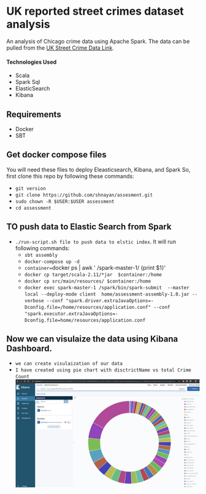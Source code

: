 # UK reported street crimes dataset analysis
An analysis of Chicago crime data using Apache Spark. The data can be pulled from the [UK Street Crime Data Link](https://data.police.uk/data/).

#### Technologies Used
 - Scala
 - Spark Sql
 - ElasticSearch
 - Kibana
 
## Requirements
 - Docker
 - SBT
 
## Get docker compose files
You will need these files to deploy Eleasticsearch, Kibana, and Spark So, first clone this repo by following these commands:
  * `git version`
  * `git clone https://github.com/shnayan/assesment.git`
  * `sudo chown -R $USER:$USER assessment`
  * `cd assessment`
## TO push data to Elastic Search from Spark   
  * `./run-script.sh file to push data to elstic index`. It will run following commands:
      * `sbt assembly`
      * `docker-compose up -d` 
      * `container=`docker ps | awk ' /spark-master-1/ {print $1}'` `
      * `docker cp target/scala-2.11/*jar  $container:/home`
      * `docker cp src/main/resources/ $container:/home`
      * `docker exec spark-master-1 /spark/bin/spark-submit  --master local --deploy-mode client  home/assessment-assembly-1.0.jar --verbose --conf "spark.driver.extraJavaOptions=-Dconfig.file=/home/resources/application.conf" --conf "spark.executor.extraJavaOptions=-Dconfig.file=home/resources/application.conf`

## Now we can visulaize the data using Kibana Dashboard.
 * `we can create visulaization of our data`
 * `I have created using pie chart with disctrictName vs total Crime Count` 
 ![Kibana Visualization](src/main/resources/image/kibana.png)

